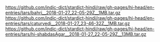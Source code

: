 https://github.com/indic-dict/stardict-hindi/raw/gh-pages/hi-head/en-entries/tars/bahri__2018-01-27_22-05-29Z__1MB.tar.gz
https://github.com/indic-dict/stardict-hindi/raw/gh-pages/hi-head/en-entries/tars/caturvedi__2018-01-27_23-46-32Z__1MB.tar.gz
https://github.com/indic-dict/stardict-hindi/raw/gh-pages/hi-head/en-entries/tars/hi-shabdasAgar__2018-01-27_22-05-29Z__13MB.tar.gz
